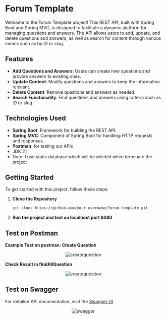 # Forum Template

Welcome to the Forum Template project! This REST API, built with Spring Boot and Spring MVC, is designed to facilitate a dynamic platform for managing questions and answers. The API allows users to add, update, and delete questions and answers, as well as search for content through various means such as by ID or slug.

## Features

- **Add Questions and Answers**: Users can create new questions and provide answers to existing ones.
- **Update Content**: Modify questions and answers to keep the information relevant.
- **Delete Content**: Remove questions and answers as needed.
- **Search Functionality**: Find questions and answers using criteria such as ID or slug.

## Technologies Used

- **Spring Boot**: Framework for building the REST API.
- **Spring MVC**: Component of Spring Boot for handling HTTP requests and responses.
- **Postman**: for testing our APIs
- JDK 21
- Note: I use static database which will be deleted when terminate the project

## Getting Started

To get started with this project, follow these steps:

1. **Clone the Repository**

   ```bash
   git clone https://github.com/your-username/forum-template.git
2. **Run the project and test on localhost port 8080**
## Test on Postman
**Example Test on postman: Create Question**
<div align=center>
<img src="src/img/createquestion.png" alt="createquestion"/>
</div>

**Check Result in findAllQuestion**

<div align=center>
<img src="src/img/checkcreateq.png" alt="createquestion"/>
</div>

## Test on Swagger
For detailed API documentation, visit the [Swagger UI](http://localhost:8080/swagger-ui/index.html).
<div align=center>
<img src="src/img/swagger.png" alt="swagger"/>
</div>


